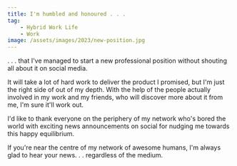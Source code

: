 ```yaml
---
title: I'm humbled and honoured . . .
tag:
    - Hybrid Work Life
    - Work
image: /assets/images/2023/new-position.jpg
---
```


. . . that I've managed to start a new professional position without shouting all about it on social media.

It will take a lot of hard work to deliver the product I promised, but I'm just the right side of out of my depth. With the help of the people actually involved in my work and my friends, who will discover more about it from me, I'm sure it'll work out.

I'd like to thank everyone on the periphery of my network who's bored the world with exciting news announcements on social for nudging me towards this happy equilibrium.

If you're near the centre of my network of awesome humans, I'm always glad to hear your news. . . regardless of the medium.